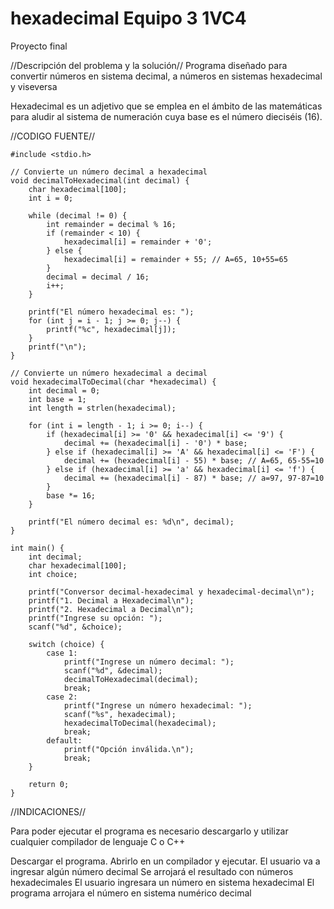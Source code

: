 # hexadecimal  Equipo 3 1VC4

Proyecto final

//Descripción del problema y la solución//
Programa diseñado para convertir números en sistema decimal, a números en sistemas hexadecimal y viseversa

Hexadecimal es un adjetivo que se emplea en el ámbito de las matemáticas para aludir al sistema de numeración cuya base es el número dieciséis (16).

//CODIGO FUENTE//

```
#include <stdio.h>

// Convierte un número decimal a hexadecimal
void decimalToHexadecimal(int decimal) {
    char hexadecimal[100];
    int i = 0;
    
    while (decimal != 0) {
        int remainder = decimal % 16;
        if (remainder < 10) {
            hexadecimal[i] = remainder + '0';
        } else {
            hexadecimal[i] = remainder + 55; // A=65, 10+55=65
        }
        decimal = decimal / 16;
        i++;
    }
    
    printf("El número hexadecimal es: ");
    for (int j = i - 1; j >= 0; j--) {
        printf("%c", hexadecimal[j]);
    }
    printf("\n");
}

// Convierte un número hexadecimal a decimal
void hexadecimalToDecimal(char *hexadecimal) {
    int decimal = 0;
    int base = 1;
    int length = strlen(hexadecimal);
    
    for (int i = length - 1; i >= 0; i--) {
        if (hexadecimal[i] >= '0' && hexadecimal[i] <= '9') {
            decimal += (hexadecimal[i] - '0') * base;
        } else if (hexadecimal[i] >= 'A' && hexadecimal[i] <= 'F') {
            decimal += (hexadecimal[i] - 55) * base; // A=65, 65-55=10
        } else if (hexadecimal[i] >= 'a' && hexadecimal[i] <= 'f') {
            decimal += (hexadecimal[i] - 87) * base; // a=97, 97-87=10
        }
        base *= 16;
    }
    
    printf("El número decimal es: %d\n", decimal);
}

int main() {
    int decimal;
    char hexadecimal[100];
    int choice;

    printf("Conversor decimal-hexadecimal y hexadecimal-decimal\n");
    printf("1. Decimal a Hexadecimal\n");
    printf("2. Hexadecimal a Decimal\n");
    printf("Ingrese su opción: ");
    scanf("%d", &choice);
    
    switch (choice) {
        case 1:
            printf("Ingrese un número decimal: ");
            scanf("%d", &decimal);
            decimalToHexadecimal(decimal);
            break;
        case 2:
            printf("Ingrese un número hexadecimal: ");
            scanf("%s", hexadecimal);
            hexadecimalToDecimal(hexadecimal);
            break;
        default:
            printf("Opción inválida.\n");
            break;
    }
    
    return 0;
}
```
//INDICACIONES//

Para poder ejecutar el programa es necesario descargarlo y utilizar cualquier compilador de lenguaje C o C++

Descargar el programa. Abrirlo en un compilador y ejecutar. 
El usuario va a ingresar algún número decimal
Se arrojará el resultado con números hexadecimales
El usuario ingresara un número en sistema hexadecimal
El programa arrojara el número en sistema numérico decimal






